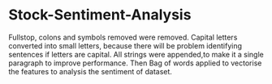 # Stock-Sentiment-Analysis
 Fullstop, colons and symbols removed were removed. Capital letters converted into small letters, because  there will be problem identifying sentences if letters are capital. All strings were appended,to make it a single paragraph to improve performance. Then Bag of words applied to vectorise the features to analysis the sentiment of dataset.
